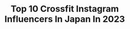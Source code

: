 ---
title: Top 10 Crossfit Instagram Influencers In Japan In 2023
description: >-
  Find top crossfit Instagram influencers in Japan in 2023. Most popular hashtags: #crossfive #model #crossfivefinal.
platform: Instagram
hits: 10
text_top: See the best Instagram accounts on inBeat.
text_bottom: Our database aggregates 10 Instagram influencers like this in Japan for you to work with.
profiles:
  - username: "junichi1017"
    fullname: >-
      junichi miyashita
    bio: >-
      #ホリプロ #ホリプロスポーツ文化部 #北京オリンピック銅メダリスト #競泳 #背泳ぎ #中日ドラゴンズ #ゴルフ大好き
    location: "Japan"
    followers: 3925
    engagement: 876
    commentsToLikes: 0.048923
    id: ckap2uotb0eel0i78gle8ri82
    verified: true
    hashtags: "#crossfit, #bootcamp, #aya"
  - username: "immasanori9723"
    fullname: >-
      宮本昌典　MIyamoto Masanori
    bio: >-
      Weightlifting🦖73kg級日本代表🇯🇵 Snatch - Clean＆Jerk - Total 日本記録保持 Japan 🇯🇵 Okinawa 🏝
    location: "Japan"
    followers: 7260
    engagement: 1449
    commentsToLikes: 0.009608
    id: ck6uhtctlb4t50j71l6c0paag
    verified: false
    hashtags: "#olympiclifting, #asics, #cleanandjerk, #2xu"
  - username: "radiantviews"
    fullname: >-
      Radiant Views💡
    bio: >-
      #RadiantViews Radiant perspectives of the world🗺🌍 Always give credit where it is due👍 You get what you put out. So put out the positive.💙
    location: "Japan"
    followers: 145926
    engagement: 105
    commentsToLikes: 0.013706
    id: ck13cse5m1x650i19meru1slq
    verified: false
    hashtags: "#radiantviews"
  - username: "ken_kenshin.tani"
    fullname: >-
      Kenshin Tani
    bio: >-
      ▪︎Work Lesmills Japan Trainer / Group fitness instructor ▪︎Brand ReebokOneAmbassador / Team HALEO #LESMILLS #REEBOK #HALEO #レズミルズ #リーボック #ハレオ
    location: "Japan"
    followers: 13471
    engagement: 980
    commentsToLikes: 0.009914
    id: ck6to55xjc5kf0j71to6w7esa
    verified: false
    hashtags: "#reebokjapan, #bodycombat, #cxworx, #grit"
  - username: "takeshi_ueda1202"
    fullname: >-
      上田 剛士
    bio: >-
      🏠：Live in Tokyo 🎵：Rock(Loud,Metal,Hardcore etc.) 👕：Mode&Street fashionstyle 🍚：Ramen(Regardless of genre) 🍺：Beer・Jägermeister 📸：iPhone11Pro・DJI OM4
    location: "Japan"
    followers: 6385
    engagement: 2641
    commentsToLikes: 0.032473
    id: ckaowte19ad8n0i78qq3zu1at
    verified: false
    hashtags: "#sim, #myfirststory, #coldrain, #crossfaith"
  - username: "ginyu_aki"
    fullname: >-
      太田 明宏
    bio: >-
      🗻JPN🗻 🔥Solidcarclub🔥 🚗95impala ss☆72impala☆70Challenger🚗
    location: "Japan"
    followers: 21243
    engagement: 201
    commentsToLikes: 0.011515
    id: ck0w5in753ter0i190eetrcfk
    verified: false
    hashtags: "#bigrim, #solidcarclubmeeting, #whipsbywade, #amaniforgedwheels"
  - username: "nana_ayase_"
    fullname: >-
      綾瀬 奈々
    bio: >-
      #関西 #大阪 を拠点に #モデル #ラウンドガール #RQ #イベントコンパニオン 等活動してる姉妹の姉、NANAです｡.:*♡ よく笑います😆 #美容好きと繋がりたい ❤️好きな言葉❤️ 全て上手くいく  #美容 #fashion #cosme #綺麗な写真　が好きです💄💕 ▶︎Twitter
    location: "Japan"
    followers: 21748
    engagement: 324
    commentsToLikes: 0.042735
    id: ck9hb8f1mfsl20j78pa2bjttp
    verified: false
    hashtags: "#pr, #girlsgolf, #golfr, #follome"
  - username: "ami_onuki"
    fullname: >-
      PUFFY 大貫亜美
    bio: >-
      無事アカウント取り返してやったぜ！くれてやるとこだったぜ！もー誰なのあれ笑 puffy tourgoods➡️ www.rocket-exp.com/s/R/artist/202906/item?site
    location: "Japan"
    followers: 224259
    engagement: 417
    commentsToLikes: 0.004998
    id: ck5ztnv9x0sg10i14k2lonbxi
    verified: true
    hashtags: "#rompus, #25thanniversary, #puffyamiyumi, #photoby"
  - username: "wavysavvy_9010design"
    fullname: >-
      ウェービーサビー・クオイオデザイン OKA
    bio: >-
      🚘PORSCHE CAYMAN 🚘CHEVROLET 3100 🚘HONDA CIVIC 自動車内装屋です。Youtubeもやってます↓
    location: "Japan"
    followers: 8129
    engagement: 556
    commentsToLikes: 0.006620
    id: ck6tqpqjkt2060j71r9ynqq2e
    verified: false
    hashtags: "#9010desin, #wrangler, #rotiform, #usdm"
  - username: "shinovi.jpn"
    fullname: >-
      
    bio: >-
      
    location: "Japan"
    followers: 1
    engagement: 3690952
    commentsToLikes: 0.019026
    id: ck14krfzrqy160i19znuko2ci
    verified: false
    hashtags: "#musicalatina, #brazilfunk, #pureosaka, #reggaetondancer"
---